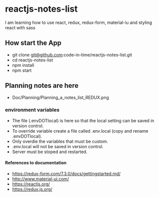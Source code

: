 # reactjs-notes-list

I am learning how to use react, redux, redux-form, material-iu  and styling react with sass

## How start the App

- git clone git@github.com:code-in-time/reactjs-notes-list.git
- cd reactjs-notes-list
- npm install
- npm start

## Planning notes are here

- Doc/Planning/Planning_a_notes_list_REDUX.png

### environment variables

- The file  (.envDOTlocal) is here so that the local setting can be saved in version control.
- To override variable create a file called .env.local (copy and rename .envDOTlocal).
- Only overdie the variables that must be custom.
- .env.local will not be saved in version control.
- Server must be stoped and restarted.

#### References to documentation

- <https://redux-form.com/7.3.0/docs/gettingstarted.md/>
- <http://www.material-ui.com/>
- <https://reactjs.org/>
- <https://redux.js.org/>
